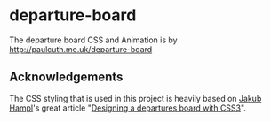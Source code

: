 # departure-board

The departure board CSS and Animation is by http://paulcuth.me.uk/departure-board

## Acknowledgements

The CSS styling that is used in this project is heavily based on [Jakub Hampl](https://github.com/gampleman)'s great article "[Designing a departures board with CSS3](http://gampleman.eu/post/1488470623/designing-a-departures-board-with-css3)".
